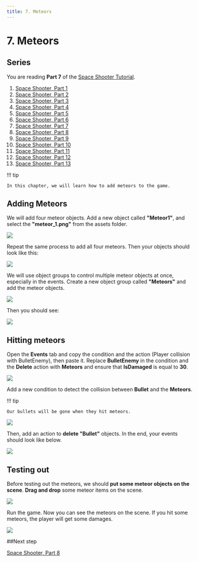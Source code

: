 ```yaml
---
title: 7. Meteors
---
```

# 7. Meteors

## Series

You are reading **Part 7** of the [Space Shooter Tutorial](/gdevelop5/tutorials/space-shooter).

1. [Space Shooter, Part 1](/gdevelop5/tutorials/space-shooter)
2. [Space Shooter, Part 2](/gdevelop5/tutorials/space-shooter/2-move-player)
3. [Space Shooter, Part 3](/gdevelop5/tutorials/space-shooter/3-shoot-and-health)
4. [Space Shooter, Part 4](/gdevelop5/tutorials/space-shooter/4-background-and-camera)
5. [Space Shooter, Part 5](/gdevelop5/tutorials/space-shooter/5-enemies)
6. [Space Shooter, Part 6](/gdevelop5/tutorials/space-shooter/6-enemy-mechanics)
7. [Space Shooter, Part 7](/gdevelop5/tutorials/space-shooter/7-meteors)
8. [Space Shooter, Part 8](/gdevelop5/tutorials/space-shooter/8-powerups)
9. [Space Shooter, Part 9](/gdevelop5/tutorials/space-shooter/9-ui)
10. [Space Shooter, Part 10](/gdevelop5/tutorials/space-shooter/10-sound-effects-music)
11. [Space Shooter, Part 11](/gdevelop5/tutorials/space-shooter/11-visual-effects)
12. [Space Shooter, Part 12](/gdevelop5/tutorials/space-shooter/12-levels)
13. [Space Shooter, Part 13](/gdevelop5/tutorials/space-shooter/13-main-menu)

!!! tip

    In this chapter, we will learn how to add meteors to the game. 

## Adding Meteors

We will add four meteor objects. Add a new object called **"Meteor1"**, and select the **"meteor_1.png"** from the assets folder. 

![](/gdevelop5/tutorials/space-shooter/space-shooter-add-meteor-min.gif)

Repeat the same process to add all four meteors. Then your objects should look like this:

![](/gdevelop5/tutorials/space-shooter/space-shooter-meteor-objects.png)

We will use object groups to control multiple meteor objects at once, especially in the events. Create a new object group called **"Meteors"** and add the meteor objects.

![](/gdevelop5/tutorials/space-shooter/space-shooter-copy-action-collision-with-meteors-min.gif)

Then you should see:

![](/gdevelop5/tutorials/space-shooter/space-shooter-meteors-object-group.png)

## Hitting meteors

Open the **Events** tab and copy the condition and the action (Player collision with BulletEnemy), then paste it. Replace **BulletEnemy** in the condition and the **Delete** action with **Meteors** and ensure that **IsDamaged** is equal to **30**.

![](/gdevelop5/tutorials/space-shooter/space-shooter-copy-action-collision-with-meteors-min.gif)

Add a new condition to detect the collision between **Bullet** and the **Meteors**. 

!!! tip

    Our bullets will be gone when they hit meteors. 

![](/gdevelop5/tutorials/space-shooter/space-shooter-bullet-collision-with-meteors.png)

Then, add an action to **delete "Bullet"** objects. In the end, your events should look like below.

![](/gdevelop5/tutorials/space-shooter/space-shooter-chapter-7-ending.png)

## Testing out

Before testing out the meteors, we should **put some meteor objects on the scene**. **Drag and drop** some meteor items on the scene.

![](/gdevelop5/tutorials/space-shooter/space-shooter-drag-adn-drop-meteors-min.gif)

Run the game. Now you can see the meteors on the scene. If you hit some meteors, the player will get some damages. 

![](/gdevelop5/tutorials/space-shooter/space-shooter-chapter-7-demo-min.gif)

##Next step

[Space Shooter, Part 8](/gdevelop5/tutorials/space-shooter/8-powerups)


